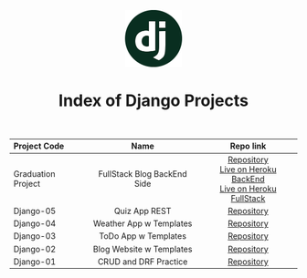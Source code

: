<p align="center"> 
    <img src='django-logo.png' height=100>
    <h1 align="center">Index of Django Projects</h1>
</p> 
<br/>

  | Project Code | Name | Repo link                                                      |
  |:--------------|:--------------:|:--------------------------------------------------------------:|
  |Graduation Project|FullStack Blog BackEnd Side| [Repository](https://github.com/raymondaksu/Graduation_BackEnd)<br/>[Live on Heroku BackEnd](https://fs-blogapp-django.herokuapp.com/)<br/>[Live on Heroku FullStack](https://fs-blogapp.herokuapp.com/)|  
  |Django-05| Quiz App REST | [Repository](https://github.com/raymondaksu/Project-026-Quiz-App-Django-05/tree/master/src)     |                                     
  |Django-04| Weather App w Templates | [Repository](https://github.com/raymondaksu/Project-025-Weather-App-Django-04)       |                                     
  |Django-03| ToDo App w Templates | [Repository](https://github.com/raymondaksu/Project-024-ToDo-App-Django-03)|                                     
  |Django-02| Blog Website w Templates | [Repository](https://github.com/raymondaksu/Project-023-Blog-Website-Django-02)  |                                     
  |Django-01| CRUD and DRF Practice | [Repository](https://github.com/raymondaksu/Project-022-CRUD-and-REST-Practice-Django-01) |   
